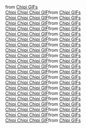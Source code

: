 <div class="tenor-gif-embed" data-postid="3982040863797256894" data-share-method="host" data-aspect-ratio="1" data-width="100%"><a href="https://tenor.com/view/chipi-chipi-chipi-chipi-chipi-chapa-chapa-cat-cat-chipi-gif-3982040863797256894"></a>from <a href="https://tenor.com/search/chipi-gifs">Chipi GIFs</a></div> <script type="text/javascript" async src="https://tenor.com/embed.js"></script><div class="tenor-gif-embed" data-postid="3982040863797256894" data-share-method="host" data-aspect-ratio="1" data-width="100%"><a href="https://tenor.com/view/chipi-chipi-chipi-chipi-chipi-chapa-chapa-cat-cat-chipi-gif-3982040863797256894">Chipi Chipi Chipi GIF</a>from <a href="https://tenor.com/search/chipi-gifs">Chipi GIFs</a></div> <script type="text/javascript" async src="https://tenor.com/embed.js"></script><div class="tenor-gif-embed" data-postid="3982040863797256894" data-share-method="host" data-aspect-ratio="1" data-width="100%"><a href="https://tenor.com/view/chipi-chipi-chipi-chipi-chipi-chapa-chapa-cat-cat-chipi-gif-3982040863797256894">Chipi Chipi Chipi GIF</a>from <a href="https://tenor.com/search/chipi-gifs">Chipi GIFs</a></div> <script type="text/javascript" async src="https://tenor.com/embed.js"></script><div class="tenor-gif-embed" data-postid="3982040863797256894" data-share-method="host" data-aspect-ratio="1" data-width="100%"><a href="https://tenor.com/view/chipi-chipi-chipi-chipi-chipi-chapa-chapa-cat-cat-chipi-gif-3982040863797256894">Chipi Chipi Chipi GIF</a>from <a href="https://tenor.com/search/chipi-gifs">Chipi GIFs</a></div> <script type="text/javascript" async src="https://tenor.com/embed.js"></script><div class="tenor-gif-embed" data-postid="3982040863797256894" data-share-method="host" data-aspect-ratio="1" data-width="100%"><a href="https://tenor.com/view/chipi-chipi-chipi-chipi-chipi-chapa-chapa-cat-cat-chipi-gif-3982040863797256894">Chipi Chipi Chipi GIF</a>from <a href="https://tenor.com/search/chipi-gifs">Chipi GIFs</a></div> <script type="text/javascript" async src="https://tenor.com/embed.js"></script><div class="tenor-gif-embed" data-postid="3982040863797256894" data-share-method="host" data-aspect-ratio="1" data-width="100%"><a href="https://tenor.com/view/chipi-chipi-chipi-chipi-chipi-chapa-chapa-cat-cat-chipi-gif-3982040863797256894">Chipi Chipi Chipi GIF</a>from <a href="https://tenor.com/search/chipi-gifs">Chipi GIFs</a></div> <script type="text/javascript" async src="https://tenor.com/embed.js"></script><div class="tenor-gif-embed" data-postid="3982040863797256894" data-share-method="host" data-aspect-ratio="1" data-width="100%"><a href="https://tenor.com/view/chipi-chipi-chipi-chipi-chipi-chapa-chapa-cat-cat-chipi-gif-3982040863797256894">Chipi Chipi Chipi GIF</a>from <a href="https://tenor.com/search/chipi-gifs">Chipi GIFs</a></div> <script type="text/javascript" async src="https://tenor.com/embed.js"></script><div class="tenor-gif-embed" data-postid="3982040863797256894" data-share-method="host" data-aspect-ratio="1" data-width="100%"><a href="https://tenor.com/view/chipi-chipi-chipi-chipi-chipi-chapa-chapa-cat-cat-chipi-gif-3982040863797256894">Chipi Chipi Chipi GIF</a>from <a href="https://tenor.com/search/chipi-gifs">Chipi GIFs</a></div> <script type="text/javascript" async src="https://tenor.com/embed.js"></script><div class="tenor-gif-embed" data-postid="3982040863797256894" data-share-method="host" data-aspect-ratio="1" data-width="100%"><a href="https://tenor.com/view/chipi-chipi-chipi-chipi-chipi-chapa-chapa-cat-cat-chipi-gif-3982040863797256894">Chipi Chipi Chipi GIF</a>from <a href="https://tenor.com/search/chipi-gifs">Chipi GIFs</a></div> <script type="text/javascript" async src="https://tenor.com/embed.js"></script><div class="tenor-gif-embed" data-postid="3982040863797256894" data-share-method="host" data-aspect-ratio="1" data-width="100%"><a href="https://tenor.com/view/chipi-chipi-chipi-chipi-chipi-chapa-chapa-cat-cat-chipi-gif-3982040863797256894">Chipi Chipi Chipi GIF</a>from <a href="https://tenor.com/search/chipi-gifs">Chipi GIFs</a></div> <script type="text/javascript" async src="https://tenor.com/embed.js"></script><div class="tenor-gif-embed" data-postid="3982040863797256894" data-share-method="host" data-aspect-ratio="1" data-width="100%"><a href="https://tenor.com/view/chipi-chipi-chipi-chipi-chipi-chapa-chapa-cat-cat-chipi-gif-3982040863797256894">Chipi Chipi Chipi GIF</a>from <a href="https://tenor.com/search/chipi-gifs">Chipi GIFs</a></div> <script type="text/javascript" async src="https://tenor.com/embed.js"></script><div class="tenor-gif-embed" data-postid="3982040863797256894" data-share-method="host" data-aspect-ratio="1" data-width="100%"><a href="https://tenor.com/view/chipi-chipi-chipi-chipi-chipi-chapa-chapa-cat-cat-chipi-gif-3982040863797256894">Chipi Chipi Chipi GIF</a>from <a href="https://tenor.com/search/chipi-gifs">Chipi GIFs</a></div> <script type="text/javascript" async src="https://tenor.com/embed.js"></script><div class="tenor-gif-embed" data-postid="3982040863797256894" data-share-method="host" data-aspect-ratio="1" data-width="100%"><a href="https://tenor.com/view/chipi-chipi-chipi-chipi-chipi-chapa-chapa-cat-cat-chipi-gif-3982040863797256894">Chipi Chipi Chipi GIF</a>from <a href="https://tenor.com/search/chipi-gifs">Chipi GIFs</a></div> <script type="text/javascript" async src="https://tenor.com/embed.js"></script><div class="tenor-gif-embed" data-postid="3982040863797256894" data-share-method="host" data-aspect-ratio="1" data-width="100%"><a href="https://tenor.com/view/chipi-chipi-chipi-chipi-chipi-chapa-chapa-cat-cat-chipi-gif-3982040863797256894">Chipi Chipi Chipi GIF</a>from <a href="https://tenor.com/search/chipi-gifs">Chipi GIFs</a></div> <script type="text/javascript" async src="https://tenor.com/embed.js"></script><div class="tenor-gif-embed" data-postid="3982040863797256894" data-share-method="host" data-aspect-ratio="1" data-width="100%"><a href="https://tenor.com/view/chipi-chipi-chipi-chipi-chipi-chapa-chapa-cat-cat-chipi-gif-3982040863797256894">Chipi Chipi Chipi GIF</a>from <a href="https://tenor.com/search/chipi-gifs">Chipi GIFs</a></div> <script type="text/javascript" async src="https://tenor.com/embed.js"></script><div class="tenor-gif-embed" data-postid="3982040863797256894" data-share-method="host" data-aspect-ratio="1" data-width="100%"><a href="https://tenor.com/view/chipi-chipi-chipi-chipi-chipi-chapa-chapa-cat-cat-chipi-gif-3982040863797256894">Chipi Chipi Chipi GIF</a>from <a href="https://tenor.com/search/chipi-gifs">Chipi GIFs</a></div> <script type="text/javascript" async src="https://tenor.com/embed.js"></script><div class="tenor-gif-embed" data-postid="3982040863797256894" data-share-method="host" data-aspect-ratio="1" data-width="100%"><a href="https://tenor.com/view/chipi-chipi-chipi-chipi-chipi-chapa-chapa-cat-cat-chipi-gif-3982040863797256894">Chipi Chipi Chipi GIF</a>from <a href="https://tenor.com/search/chipi-gifs">Chipi GIFs</a></div> <script type="text/javascript" async src="https://tenor.com/embed.js"></script><div class="tenor-gif-embed" data-postid="3982040863797256894" data-share-method="host" data-aspect-ratio="1" data-width="100%"><a href="https://tenor.com/view/chipi-chipi-chipi-chipi-chipi-chapa-chapa-cat-cat-chipi-gif-3982040863797256894">Chipi Chipi Chipi GIF</a>from <a href="https://tenor.com/search/chipi-gifs">Chipi GIFs</a></div> <script type="text/javascript" async src="https://tenor.com/embed.js"></script><div class="tenor-gif-embed" data-postid="3982040863797256894" data-share-method="host" data-aspect-ratio="1" data-width="100%"><a href="https://tenor.com/view/chipi-chipi-chipi-chipi-chipi-chapa-chapa-cat-cat-chipi-gif-3982040863797256894">Chipi Chipi Chipi GIF</a>from <a href="https://tenor.com/search/chipi-gifs">Chipi GIFs</a></div> <script type="text/javascript" async src="https://tenor.com/embed.js"></script><div class="tenor-gif-embed" data-postid="3982040863797256894" data-share-method="host" data-aspect-ratio="1" data-width="100%"><a href="https://tenor.com/view/chipi-chipi-chipi-chipi-chipi-chapa-chapa-cat-cat-chipi-gif-3982040863797256894">Chipi Chipi Chipi GIF</a>from <a href="https://tenor.com/search/chipi-gifs">Chipi GIFs</a></div> <script type="text/javascript" async src="https://tenor.com/embed.js"></script><div class="tenor-gif-embed" data-postid="3982040863797256894" data-share-method="host" data-aspect-ratio="1" data-width="100%"><a href="https://tenor.com/view/chipi-chipi-chipi-chipi-chipi-chapa-chapa-cat-cat-chipi-gif-3982040863797256894">Chipi Chipi Chipi GIF</a>from <a href="https://tenor.com/search/chipi-gifs">Chipi GIFs</a></div> <script type="text/javascript" async src="https://tenor.com/embed.js"></script><div class="tenor-gif-embed" data-postid="3982040863797256894" data-share-method="host" data-aspect-ratio="1" data-width="100%"><a href="https://tenor.com/view/chipi-chipi-chipi-chipi-chipi-chapa-chapa-cat-cat-chipi-gif-3982040863797256894">Chipi Chipi Chipi GIF</a>from <a href="https://tenor.com/search/chipi-gifs">Chipi GIFs</a></div> <script type="text/javascript" async src="https://tenor.com/embed.js"></script>
